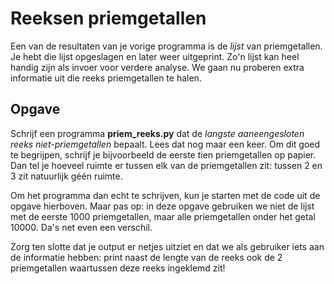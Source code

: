 # Reeksen priemgetallen

Een van de resultaten van je vorige programma is de *lijst* van priemgetallen. Je hebt die lijst opgeslagen en later weer uitgeprint. Zo'n lijst kan heel handig zijn als invoer voor verdere analyse. We gaan nu proberen extra informatie uit die reeks priemgetallen te halen.


## Opgave

Schrijf een programma **priem_reeks.py** dat de *langste aaneengesloten reeks niet-priemgetallen* bepaalt. Lees dat nog maar een keer. Om dit goed te begrijpen, schrijf je bijvoorbeeld de eerste tien priemgetallen op papier. Dan tel je hoeveel ruimte er tussen elk van de priemgetallen zit: tussen 2 en 3 zit natuurlijk géén ruimte.

Om het programma dan echt te schrijven, kun je starten met de code uit de opgave hierboven. Maar pas op: in deze opgave gebruiken we niet de lijst met de eerste 1000 priemgetallen, maar alle priemgetallen onder het getal 10000. Da's net even een verschil.

Zorg ten slotte dat je output er netjes uitziet en dat we als gebruiker iets aan de informatie hebben: print naast de lengte van de reeks ook de 2 priemgetallen waartussen deze reeks ingeklemd zit!
